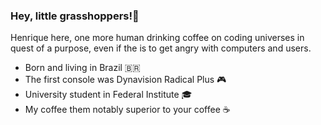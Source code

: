 ### Hey, little grasshoppers!👋
                                                            
Henrique here, one more human drinking coffee on coding universes in</br>
quest of a purpose, even if the is to get angry with computers and users.

- Born and living in Brazil 🇧🇷
- The first console was Dynavision Radical Plus 🎮
- University student in Federal Institute 🎓
- My coffee them notably superior to your coffee ☕


<!---
henriquesaraiva/henriquesaraiva is a ✨ special ✨ repository because its `README.md` (this file) appears on your GitHub profile.
You can click the Preview link to take a look at your changes.
--->
